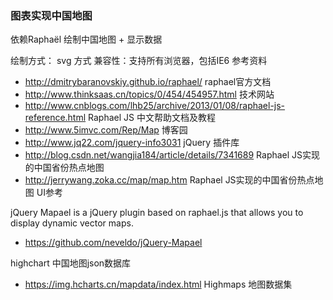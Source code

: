 ### 图表实现中国地图

依赖Raphaël 绘制中国地图 + 显示数据

绘制方式： svg 方式
兼容性：支持所有浏览器，包括IE6
参考资料
*  http://dmitrybaranovskiy.github.io/raphael/  raphael官方文档
*  http://www.thinksaas.cn/topics/0/454/454957.html  技术网站
*  http://www.cnblogs.com/lhb25/archive/2013/01/08/raphael-js-reference.html Raphael JS 中文帮助文档及教程
*  http://www.5imvc.com/Rep/Map  博客园
*  http://www.jq22.com/jquery-info3031 jQuery 插件库
* http://blog.csdn.net/wangjia184/article/details/7341689  Raphael JS实现的中国省份热点地图
* http://jerrywang.zoka.cc/map/map.htm   Raphael JS实现的中国省份热点地图 UI参考

jQuery Mapael is a jQuery plugin based on raphael.js that allows you to display dynamic vector maps.
* https://github.com/neveldo/jQuery-Mapael


highchart 中国地图json数据库

* https://img.hcharts.cn/mapdata/index.html   Highmaps 地图数据集
